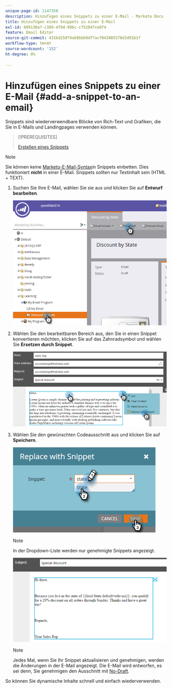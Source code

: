 ```yaml
---
unique-page-id: 1147358
description: Hinzufügen eines Snippets zu einer E-Mail - Marketo Docs - Produktdokumentation
title: Hinzufügen eines Snippets zu einer E-Mail
exl-id: 609130a7-c309-4f9d-99bc-c752047ce0f4
feature: Email Editor
source-git-commit: 431bd258f9a68bbb9df7acf043085578d3d91b1f
workflow-type: tm+mt
source-wordcount: '152'
ht-degree: 0%

---
```


# Hinzufügen eines Snippets zu einer E-Mail {#add-a-snippet-to-an-email}

Snippets sind wiederverwendbare Blöcke von Rich-Text und Grafiken, die Sie in E-Mails und Landingpages verwenden können.

>[!PREREQUISITES]
>
>[Erstellen eines Snippets](/help/marketo/product-docs/personalization/segmentation-and-snippets/snippets/create-a-snippet.md)

>[!NOTE]
>
>Sie können keine [Marketo-E-Mail-Syntax](/help/marketo/product-docs/email-marketing/general/email-editor-2/email-template-syntax.md)in Snippets einbetten. Dies funktioniert **nicht** in einer E-Mail. Snippets sollten nur Textinhalt sein (HTML + TEXT).

1. Suchen Sie Ihre E-Mail, wählen Sie sie aus und klicken Sie auf **Entwurf bearbeiten**.

   ![](assets/one-2.png)

1. Wählen Sie den bearbeitbaren Bereich aus, den Sie in einen Snippet konvertieren möchten, klicken Sie auf das Zahnradsymbol und wählen Sie **Ersetzen durch Snippet**.

   ![](assets/two-2.png)

1. Wählen Sie den gewünschten Codeausschnitt aus und klicken Sie auf **Speichern**.

   ![](assets/three-1.png)

   >[!NOTE]
   >
   >In der Dropdown-Liste werden nur genehmigte Snippets angezeigt.

   ![](assets/four.png)

   >[!NOTE]
   >
   >Jedes Mal, wenn Sie Ihr Snippet aktualisieren und genehmigen, werden die Änderungen in der E-Mail angezeigt. Die E-Mail wird entworfen, es sei denn, Sie genehmigen den Ausschnitt mit [No-Draft](/help/marketo/product-docs/administration/users-and-roles/enable-no-draft-for-snippets.md).

So können Sie dynamische Inhalte schnell und einfach wiederverwenden.

